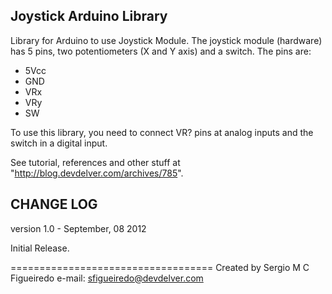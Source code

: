 Joystick Arduino Library
------------------------

Library for Arduino to use Joystick Module.
The joystick module (hardware) has 5 pins, two potentiometers (X and Y axis) and a switch. The pins are:

- 5Vcc
- GND
- VRx
- VRy
- SW

To use this library, you need to connect VR? pins at analog inputs and the switch in a digital input.

See tutorial, references and other stuff at "http://blog.devdelver.com/archives/785".

CHANGE LOG
-----------
version 1.0 - September, 08 2012

Initial Release.

===================================
Created by Sergio M C Figueiredo
e-mail: sfigueiredo@devdelver.com